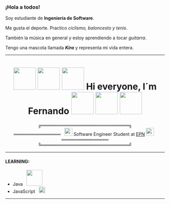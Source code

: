### ¡Hola a todos!
Soy estudiante de **Ingeniería de Software**.

Me gusta el deporte. Practico *ciclismo, baloncesto y tenis*.

También la música en general y estoy aprendiendo a tocar *guitarra*.

Tengo una mascota llamada ***Kira*** y representa mi vida entera.

<hr>

<h1 align = "center">
  <img src = "https://media3.giphy.com/media/ZOkURrKi3HG5VbeoBf/giphy.gif?cid=ecf05e4728j0erugd880ohd2uh7thnrl4l6tvmhnq24fnmm6&rid=giphy.gif&ct=s" width = "70px">
  <img src = "https://media3.giphy.com/media/ZOkURrKi3HG5VbeoBf/giphy.gif?cid=ecf05e4728j0erugd880ohd2uh7thnrl4l6tvmhnq24fnmm6&rid=giphy.gif&ct=s" width = "70px">
  <img src = "https://media3.giphy.com/media/5eLDrEaRGHegx2FeF2/giphy.gif?cid=ecf05e47evgfqqqp37q31gdtwzarilhkv98774mpcn48gzpj&rid=giphy.gif&ct=s" width = "70px">
  Hi everyone, I´m Fernando
  <img src = "https://media3.giphy.com/media/5eLDrEaRGHegx2FeF2/giphy.gif?cid=ecf05e47evgfqqqp37q31gdtwzarilhkv98774mpcn48gzpj&rid=giphy.gif&ct=s" width = "70px">
  <img src = "https://media3.giphy.com/media/ZOkURrKi3HG5VbeoBf/giphy.gif?cid=ecf05e4728j0erugd880ohd2uh7thnrl4l6tvmhnq24fnmm6&rid=giphy.gif&ct=s" width = "70px">
  <img src = "https://media3.giphy.com/media/ZOkURrKi3HG5VbeoBf/giphy.gif?cid=ecf05e4728j0erugd880ohd2uh7thnrl4l6tvmhnq24fnmm6&rid=giphy.gif&ct=s" width = "70px">
</h1>

<p align = "center">
  ╔════════════════════════════╗ <br>
  ═══════════════
  &nbsp <img src = "https://upload.wikimedia.org/wikipedia/commons/8/8c/Escudo_de_la_Escuela_Polit%C3%A9cnica_Nacional.png" width = "25px">
  Software Engineer Student at <a href = "https://www.epn.edu.ec/">EPN</a>
  <img src = "https://upload.wikimedia.org/wikipedia/commons/8/8c/Escudo_de_la_Escuela_Polit%C3%A9cnica_Nacional.png" width = "25px"> &nbsp
  ═══════════════ <br>
  ╚════════════════════════════╝
</p>

<hr>

<h4>
  LEARNING:
</h4>

<ul>
  <li> 
    Java &nbsp
    <img src = "https://1000marcas.net/wp-content/uploads/2020/11/Java-logo.png" width = "50px">
  </li>
  <li> 
    JavaScript &nbsp
    <img src = "https://upload.wikimedia.org/wikipedia/commons/thumb/9/99/Unofficial_JavaScript_logo_2.svg/1024px-Unofficial_JavaScript_logo_2.svg.png" width = "20px">
  </li>
</ul>

<hr>







<!--
**Ferkhan/Ferkhan** is a ✨ _special_ ✨ repository because its `README.md` (this file) appears on your GitHub profile.

Here are some ideas to get you started:

- 🔭 I’m currently working on ...
- 🌱 I’m currently learning ...
- 👯 I’m looking to collaborate on ...
- 🤔 I’m looking for help with ...
- 💬 Ask me about ...
- 📫 How to reach me: ...
- 😄 Pronouns: ...
- ⚡ Fun fact: ...
-->
